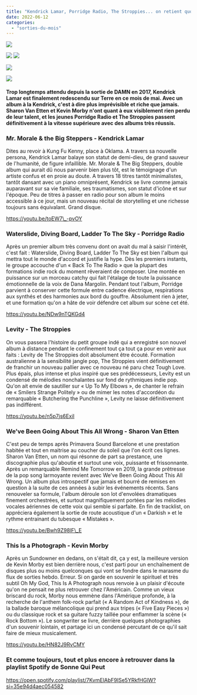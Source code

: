 ```yaml
---
title: "Kendrick Lamar, Porridge Radio, The Stroppies... on retient quoi, en mai 2022 ?"
date: 2022-06-12
categories: 
  - "sorties-du-mois"
---
```


![](images/fsvuja1wuaauweq.jpeg)

![](images/ftrgqdjxwaedq_b.jpeg)
![](images/sharon-van-etten-we-ve-been-going-about-this-all-wrong.jpeg)

![](images/ftesr1uwuaeiyzx.jpeg)

![](images/a2844387930_10-700x700-1.jpeg)

#### Trop longtemps attendu depuis la sortie de DAMN en 2017, Kendrick Lamar est finalement redescendu sur Terre en ce mois de mai. Avec un album à la Kendrick, c'est à dire plus imprévisible et riche que jamais. Sharon Van Etten et Kevin Morby n'ont quant à eux visiblement rien perdu de leur talent, et les jeunes Porridge Radio et The Stroppies passent définitivement à la vitesse supérieure avec des albums très réussis.

<!--more-->

### Mr. Morale & the Big Steppers - Kendrick Lamar

Dites au revoir à Kung Fu Kenny, place à Oklama. A travers sa nouvelle persona, Kendrick Lamar balaye son statut de demi-dieu, de grand sauveur de l'humanité, de figure infaillible. Mr. Morale & The Big Steppers, double album qui aurait dû nous parvenir bien plus tôt, est le témoignage d'un artiste confus et en proie au doute. A travers 18 titres tantôt minimalistes, tantôt dansant avec un piano omniprésent, Kendrick se livre comme jamais auparavant sur sa vie familiale, ses traumatismes, son statut d'icône et sur l'époque. Peu de titres à passer en radio pour son album le moins accessible à ce jour, mais un nouveau récital de storytelling et une richesse toujours sans équivalant. Grand disque.

https://youtu.be/toEW7\_-pvOY

### Waterslide, Diving Board, Ladder To The Sky - Porridge Radio

Après un premier album très convenu dont on avait du mal à saisir l'intérêt, c'est fait : Waterslide, Diving Board, Ladder To The Sky est bien l'album qui mettra tout le monde d'accord et justifie la hype. Dès les premiers instants, le groupe accouche d'un « Back To The Radio » que la plupart des formations indie rock du moment rêveraient de composer. Une montée en puissance sur un morceau catchy qui fait l'étalage de toute la puissance émotionnelle de la voix de Dana Margolin. Pendant tout l'album, Porridge parvient à conserver cette formule entre cadence électrique, respirations aux synthés et des harmonies aux bord du gouffre. Absolument rien à jeter, et une formation qu'on a hâte de voir défendre cet album sur scène cet été.

https://youtu.be/NDw9nTQKGd4

### Levity - The Stroppies

On vous passera l'histoire du petit groupe indé qui a enregistré son nouvel album à distance pendant le confinement tout ça tout ça pour en venir aux faits : Levity de The Stroppies doit absolument être écouté. Formation australienne à la sensibilité jangle pop, The Stroppies vient définitivement de franchir un nouveau pallier avec ce nouveau né paru chez Tough Love. Plus épais, plus intense et plus inspiré que ses prédécesseurs, Levity est un condensé de mélodies nonchalantes sur fond de rythmiques indie pop. Qu'on ait envie de sautiller sur « Up To My Elbows », de chanter le refrain de « Smilers Strange Politely » ou de mimer les notes d'accordéon du remarquable « Butchering the Punchline », Levity ne laisse définitivement pas indifférent.

https://youtu.be/n5p7js6ExiI

### We’ve Been Going About This All Wrong - Sharon Van Etten

C'est peu de temps après Primavera Sound Barcelone et une prestation habitée et tout en maitrise au coucher du soleil que l'on écrit ces lignes. Sharon Van Etten, un nom qui résonne de part sa prestance, une discographie plus qu'aboutie et surtout une voix, puissante et frissonnante. Après un remarquable Remind Me Tomorrow en 2019, la grande prêtresse de la pop song larmoyante revient avec We’ve Been Going About This All Wrong. Un album plus introspectif que jamais et bourré de remises en question à la suite de ces années à subir les événements récents. Sans renouveler sa formule, l'album déroule son lot d'envolées dramatiques finement orchestrées, et surtout magnifiquement portées par les mélodies vocales aériennes de cette voix qui semble si parfaite. En fin de tracklist, on appréciera également la sortie de route acoustique d'un « Darkish » et le rythme entrainant du tubesque « Mistakes ».

https://youtu.be/Bwh9Z98lF\_E

### This Is a Photograph - Kevin Morby

Après un Sundowner en dedans, on s'était dit, ça y est, la meilleure version de Kevin Morby est bien derrière nous, c'est parti pour un enchaînement de disques plus ou moins quelconques qui vont se fondre dans le marasme du flux de sorties hebdo. Erreur. Si on garde en souvenir le spirituel et très subtil Oh My God, This Is A Photograph nous renvoie à un plaisir d'écoute qu'on ne pensait ne plus retrouver chez l'Américain. Comme un vieux briscard du rock, Morby nous emmène dans l'Amérique profonde, à la recherche de l'anthem folk-rock parfait (« A Random Act of Kindness »), de la ballade baroque mélancolique qui prend aux tripes (« Five Easy Pieces ») ou du classique rock et sa guitare fuzzy taillée pour enflammer la scène (« Rock Bottom »). Le songwriter se livre, derrière quelques photographies d'un souvenir lointain, et partage ici un condensé percutant de ce qu'il sait faire de mieux musicalement.

https://youtu.be/HN82J9RvCMY

### Et comme toujours, tout et plus encore à retrouver dans la playlist Spotify de Sonne Qui Peut

https://open.spotify.com/playlist/7KvmElAbF9ISe5YRkfHGlW?si=35e94d4aec054582
